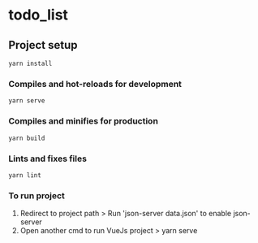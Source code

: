 # todo_list

## Project setup
```
yarn install
```

### Compiles and hot-reloads for development
```
yarn serve
```

### Compiles and minifies for production
```
yarn build
```

### Lints and fixes files
```
yarn lint
```

### To run project 
1. Redirect to project path > Run 'json-server data.json' to enable json-server
2. Open another cmd to run VueJs project > yarn serve
